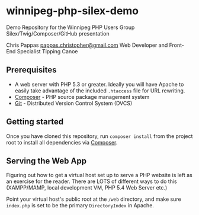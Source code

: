 winnipeg-php-silex-demo
=======================

Demo Repository for the Winnipeg PHP Users Group Silex/Twig/Composer/GitHub presentation

Chris Pappas [pappas.christopher@gmail.com](pappas.christopher@gmail.com)
Web Developer and Front-End Specialist
Tipping Canoe

Prerequisites
-------------

* A web server with PHP 5.3 or greater. Ideally you will have Apache to easily take advantage of the included `.htaccess`
file for URL rewriting.
* [Composer](http://getcomposer.org/) - PHP source package management system
* [Git](http://git-scm.com/) - Distributed Version Control System (DVCS)

Getting started
---------------

Once you have cloned this repository, run `composer install` from the project root to install all dependencies via
[Composer](http://getcomposer.org/).

Serving the Web App
-------------------

Figuring out how to get a virtual host set up to serve a PHP website is left as an exercise for the reader. There are
LOTS of different ways to do this (XAMPP/MAMP, local development VM, PHP 5.4 Web Server etc.)

Point your virtual host's public root at the `/web` directory, and make sure `index.php` is set to be the primary
`DirectoryIndex` in Apache.